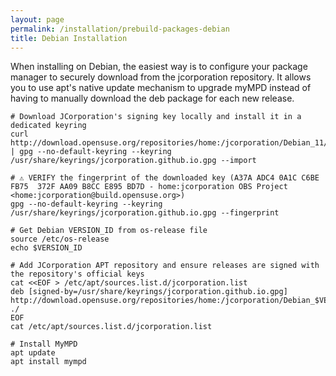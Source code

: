 ```yaml
---
layout: page
permalink: /installation/prebuild-packages-debian
title: Debian Installation
---
```


When installing on Debian, the easiest way is to configure your package manager to securely download from the jcorporation repository.
It allows you to use apt's native update mechanism to upgrade myMPD instead of having to manually download the deb package for each new release.

```
# Download JCorporation's signing key locally and install it in a dedicated keyring
curl http://download.opensuse.org/repositories/home:/jcorporation/Debian_11/Release.key | gpg --no-default-keyring --keyring /usr/share/keyrings/jcorporation.github.io.gpg --import

# ⚠️ VERIFY the fingerprint of the downloaded key (A37A ADC4 0A1C C6BE FB75  372F AA09 B8CC E895 BD7D - home:jcorporation OBS Project <home:jcorporation@build.opensuse.org>) 
gpg --no-default-keyring --keyring /usr/share/keyrings/jcorporation.github.io.gpg --fingerprint

# Get Debian VERSION_ID from os-release file
source /etc/os-release
echo $VERSION_ID

# Add JCorporation APT repository and ensure releases are signed with the repository's official keys
cat <<EOF > /etc/apt/sources.list.d/jcorporation.list
deb [signed-by=/usr/share/keyrings/jcorporation.github.io.gpg] http://download.opensuse.org/repositories/home:/jcorporation/Debian_$VERSION_ID/ ./
EOF
cat /etc/apt/sources.list.d/jcorporation.list

# Install MyMPD
apt update
apt install mympd
 ```
